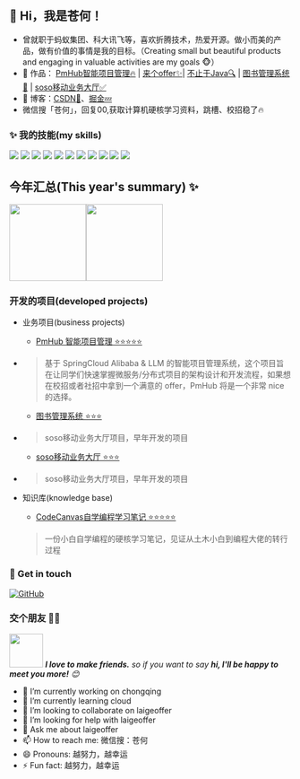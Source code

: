 
## 👋 Hi，我是苍何！

- 曾就职于蚂蚁集团、科大讯飞等，喜欢折腾技术，热爱开源。做小而美的产品，做有价值的事情是我的目标。（Creating small but beautiful products and engaging in valuable activities are my goals 🐵）
- 🏡 作品： <a href="https://github.com/laigeoffer/pmhub" target="_blank">PmHub智能项目管理🔥</a> | <a href="https://github.com/laigeoffer/laigeoffer" target="_blank">来个offer✨</a>| <a href="https://github.com/freestylefly/CodeCanvas" target="_blank">不止于Java🔍</a> | <a href="https://github.com/freestylefly/library" target="_blank">图书管理系统🚀</a> | <a href="https://github.com/freestylefly/SOSO" target="_blank">soso移动业务大厅✅</a> 
- :pencil: 博客：[CSDN💬](https://blog.csdn.net/qq_43270074?spm=1000.2115.3001.5343)、[掘金💤](https://juejin.cn/user/588993963763405) 
- 微信搜「苍何」，回复00,获取计算机硬核学习资料，跳槽、校招稳了🔥


### ✨ 我的技能(my skills)   

![](https://img.shields.io/badge/-Java-4C7491?style=flat-square&logo=java&logoColor=fff)
![](https://img.shields.io/badge/-Spring-5FB832?style=flat-square&logo=Spring&logoColor=fff)
![](https://img.shields.io/badge/-Python-3e74a2?style=flat-square&logo=Python&logoColor=fff)
![](https://img.shields.io/badge/-Node.js-339933?style=flat-square&logo=Node.js&logoColor=fff)
![](https://img.shields.io/badge/-Vue-4fc08d?style=flat-square&logo=Vue.js&logoColor=fff)
![](https://img.shields.io/badge/-React-2d98ce?style=flat-square&logo=React&logoColor=fff)
![](https://img.shields.io/badge/-Docker-2496ED?style=flat-square&logo=Docker&logoColor=fff)
![](https://img.shields.io/badge/-Linux-000000?style=flat-square&logo=Linux&logoColor=fff)
![](https://img.shields.io/badge/-MySQL-4479A1?style=flat-square&logo=MySQL&logoColor=fff)
![](https://img.shields.io/badge/-Redis-DC382D?style=flat-square&logo=Redis&logoColor=fff)
![](https://img.shields.io/badge/-Git-E84E31?style=flat-square&logo=Git&logoColor=fff)


## 今年汇总(This year's summary) ✨

<img align="" height="137px" src="https://github-readme-stats.vercel.app/api?username=freestylefly&hide_title=true&hide_border=true&show_icons=true&include_all_commits=true&line_height=21&bg_color=0,EC6C6C,FFD479,FFFC79,73FA79&theme=graywhite&locale=cn" /><img align="" height="137px" src="https://github-readme-stats.vercel.app/api/top-langs/?username=freestylefly&hide_title=true&hide_border=true&layout=compact&bg_color=0,73FA79,73FDFF,D783FF&theme=graywhite&locale=cn" />


### 开发的项目(developed projects)

- 业务项目(business projects)
  - [PmHub 智能项目管理 ⭐⭐⭐⭐⭐](https://github.com/laigeoffer/pmhub)
- > 基于 SpringCloud Alibaba & LLM 的智能项目管理系统，这个项目旨在让同学们快速掌握微服务/分布式项目的架构设计和开发流程，如果想在校招或者社招中拿到一个满意的 offer，PmHub 将是一个非常 nice 的选择。
  - [图书管理系统 ⭐⭐⭐](https://github.com/freestylefly/library)
- > soso移动业务大厅项目，早年开发的项目
  - [soso移动业务大厅 ⭐⭐⭐](https://github.com/freestylefly/SOSO)
-  > soso移动业务大厅项目，早年开发的项目
 





- 知识库(knowledge base)
  - [CodeCanvas自学编程学习笔记 ⭐⭐⭐⭐⭐](https://github.com/freestylefly/CodeCanvas)
   > 一份小白自学编程的硬核学习笔记，见证从土木小白到编程大佬的转行过程




### 🎉 Get in touch

[![GitHub](https://img.shields.io/badge/GitHub-grey?logo=github)](https://github.com/freestylefly)
### 交个朋友 👬🏻

<img src="https://media.giphy.com/media/LnQjpWaON8nhr21vNW/giphy.gif" width="60"> <em><b>I love to make friends.</b> so if you want to say <b>hi, I'll be happy to meet you more!</b> 😊</em>

- 🔭 I’m currently working on chongqing
- 🌱 I’m currently learning cloud
- 👯 I’m looking to collaborate on laigeoffer
- 🤔 I’m looking for help with laigeoffer
- 💬 Ask me about laigeoffer
- 📫 How to reach me: 微信搜：苍何
- 😄 Pronouns: 越努力，越幸运
- ⚡ Fun fact: 越努力，越幸运

